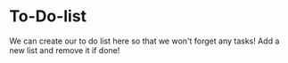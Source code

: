 # To-Do-list
We can create our to do list here so that we won't forget any tasks!
Add a new list and remove it if done!
